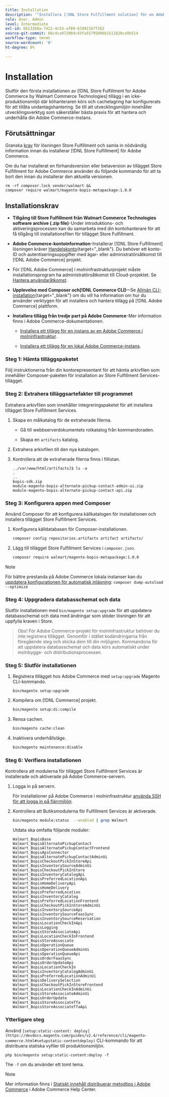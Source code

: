 ```yaml
---
title: Installation
description: '"Installera [!DNL Store Fulfillment solution] för en Adobe Commerce-butik med Composer for PHP."'
role: User, Admin
level: Intermediate
exl-id: 6613268a-7d22-4c54-af89-834921b7f262
source-git-commit: 66c4ca972004c43fa55795006b1511820ca9b514
workflow-type: tm+mt
source-wordcount: '0'
ht-degree: 0%

---
```



# Installation

Slutför den första installationen av [!DNL Store Fulfillment for Adobe Commerce by Walmart Commerce Technologies] tillägg i en icke-produktionsmiljö där köhanteraren körs och cachelagring har konfigurerats för att tillåta undantagshantering. Se till att utvecklingsmiljön innehåller utvecklingsverktyg som säkerställer bästa praxis för att hantera och underhålla din Adobe Commerce-instans.

## Förutsättningar

Granska [krav](solution-requirements.md) för lösningen Store Fulfillment och samla in nödvändig information innan du installerar [!DNL Store Fulfillment] för Adobe Commerce.

Om du har installerat en förhandsversion eller betaversion av tillägget Store Fulfillment for Adobe Commerce använder du följande kommando för att ta bort den innan du installerar den aktuella versionen.

```terminal
rm -rf composer.lock vendor/walmart &&
composer require walmart/magento-bopis-metapackage:1.0.0
```

## Installationskrav

- **Tillgång till Store Fulfillment från Walmart Commerce Technologies software archive (.zip file)**-Under introduktions- och aktiveringsprocessen kan du samarbeta med din kontohanterare för att få tillgång till installationsfilen för tillägget Store Fulfillment.

- **Adobe Commerce-kontoinformation**-Installerar [!DNL Store Fulfillment] lösningen kräver [Handelskonto](https://docs.magento.com/user-guide/magento/magento-account.html){target=&quot;_blank&quot;}. Du behöver ett konto-ID och autentiseringsuppgifter med ägar- eller administratörsåtkomst till [!DNL Adobe Commerce] projekt.

- För [!DNL Adobe Commerce] i molninfrastrukturprojekt måste installationsprogram ha administratörsåtkomst till Cloud-projektet. Se [Hantera användaråtkomst](https://devdocs.magento.com/cloud/project/user-admin.html).

- **Upplevelse med Composer och[!DNL Commerce CLI]**—Se [Allmän CLI-installation](https://devdocs.magento.com/extensions/install/){target=&quot;_blank&quot;} om du vill ha information om hur du använder verktygen för att installera och hantera tillägg på [!DNL Adobe Commerce] plattform.

- **Installera tillägg från tredje part på Adobe Commerce**-Mer information finns i Adobe Commerce-dokumentationen.

   - [Installera ett tillägg för en instans av en Adobe Commerce i molninfrastruktur](https://devdocs.magento.com/cloud/howtos/install-components.html#install-an-extension).

   - [Installera ett tillägg för en lokal Adobe Commerce-instans](https://devdocs.magento.com/extensions/install/).

### Steg 1: Hämta tilläggspaketet

Följ instruktionerna från din kontorepresentant för att hämta arkivfilen som innehåller Composer-paketen för installation av Store Fulfillment Services-tillägget.

### Steg 2: Extrahera tilläggsartefakter till programmet

Extrahera arkivfilen som innehåller integreringspaketet för att installera tillägget Store Fulfillment Services.

1. Skapa en målkatalog för de extraherade filerna.

   - Gå till webbserverdokumentets rotkatalog från kommandoraden.

   - Skapa en `artifacts` katalog.

1. Extrahera arkivfilen till den nya katalogen.

1. Kontrollera att de extraherade filerna finns i fillistan.

   ```
   ../var/www/html/artifacts]$ ls -a
   .
   ..
   bopis-sdk.zip
   module-magento-bopis-alternate-pickup-contact-admin-ui.zip
   module-magento-bopis-alternate-pickup-contact-api.zip
   ```

### Steg 3: Konfigurera appen med Composer

Använd Composer för att konfigurera källkatalogen för installationen och installera tillägget Store Fulfillment Services.

1. Konfigurera källdatabasen för Composer-installationen.

   ```bash
   composer config repositories.artifacts artifact artifacts/
   ```

1. Lägg till tillägget Store Fulfillment Services i `composer.json`.

   ```bash
   composer require walmart/magento-bopis-metapackage:1.0.0
   ```

>[!NOTE]
>
>För bättre prestanda på Adobe Commerce lokala instanser kan du [uppdatera konfigurationen för automatisk inläsning](https://experienceleague.adobe.com/docs/commerce-operations/performance-best-practices/deployment-flow.html#update-the-autoloader): `composer dump-autoload --optimize`

### Steg 4: Uppgradera databasschemat och data

Slutför installationen med `bin/magento setup:upgrade` för att uppdatera databasschemat och data med ändringar som stöder lösningen för att uppfylla kraven i Store.

>Obs!
>För Adobe Commerce-projekt för molninfrastruktur behöver du inte registrera tillägget. Genomför i stället kodändringarna från föregående steg och skicka dem till din miljögren. Kommandona för att uppdatera databasschemat och data körs automatiskt under molnbygge- och distributionsprocessen.

### Steg 5: Slutför installationen

1. Registrera tillägget hos Adobe Commerce med `setup:upgrade` Magento CLI-kommando.

   ```terminal
   bin/magento setup:upgrade
   ```

1. Kompilera om [!DNL Commerce] projekt.

   ```bash
   bin/magento setup:di:compile
   ```

1. Rensa cachen.

   ```bash
   bin/magento cache:clean
   ```

1. Inaktivera underhållsläge.

   ```bash
   bin/magento maintenance:disable
   ```

### Steg 6: Verifiera installationen

Kontrollera att modulerna för tillägget Store Fulfillment Services är installerade och aktiverade på Adobe Commerce-servern.

1. Logga in på servern.

   För installationer på Adobe Commerce i molninfrastruktur [använda SSH för att logga in på fjärrmiljön](https://devdocs.magento.com/cloud/env/environments-ssh.html#ssh).

1. Kontrollera att Butiksmodulerna för Fulfillment Services är aktiverade.

   ```bash
   bin/magento module:status  --enabled | grep Walmart
   ```

   Utdata ska omfatta följande moduler:

   ```
   Walmart_BopisBase
   Walmart_BopisAlternatePickupContact
   Walmart_BopisAlternatePickupContactFrontend
   Walmart_BopisApiConnector
   Walmart_BopisAlternatePickupContactAdminUi
   Walmart_BopisCheckoutPickInStoreApi
   Walmart_BopisInventorySourceAdminUi
   Walmart_BopisCheckoutPickInStore
   Walmart_BopisInventoryCatalogApi
   Walmart_BopisPreferredLocationApi
   Walmart_BopisHomeDeliveryApi
   Walmart_BopisHomeDelivery
   Walmart_BopisPreferredLocation
   Walmart_BopisInventoryCatalog
   Walmart_BopisPreferredLocationFrontend
   Walmart_BopisCheckoutPickInStoreAdminUi
   Walmart_BopisInventorySourceApi
   Walmart_BopisInventorySourceFaasSync
   Walmart_BopisInventorySourceReservation
   Walmart_BopisLocationCheckInApi
   Walmart_BopisLogging
   Walmart_BopisStoreAssociateApi
   Walmart_BopisLocationCheckInFrontend
   Walmart_BopisStoreAssociate
   Walmart_BopisOperationQueue
   Walmart_BopisOperationQueueAdminUi
   Walmart_BopisOperationQueueApi
   Walmart_BopisOrderFaasSync
   Walmart_BopisOrderUpdateApi
   Walmart_BopisLocationCheckIn
   Walmart_BopisInventoryCatalogAdminUi
   Walmart_BopisPreferredLocationAdminUi
   Walmart_BopisDeliverySelection
   Walmart_BopisCheckoutPickInStoreFrontend
   Walmart_BopisLocationCheckInAdminUi
   Walmart_BopisStoreAssociateAdminUi
   Walmart_BopisOrderUpdate
   Walmart_BopisStoreAssociateTfa
   Walmart_BopisStoreAssociateTfaApi
   ```

### Ytterligare steg

Använd `[setup:static-content: deploy](https://devdocs.magento.com/guides/v2.4/reference/cli/magento-commerce.html#setupstatic-contentdeploy)` CLI-kommando för att distribuera statiska vyfiler till produktionsmiljön.

```terminal
php bin/magento setup:static-content:deploy -f
```

The `-f` om du använder ett tomt tema.

>[!NOTE]
>
>Mer information finns i [Statiskt innehåll distribuerar metodtips i Adobe Commerce](https://support.magento.com/hc/en-us/articles/360031624091) i Adobe Commerce Help Center.
